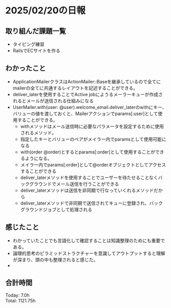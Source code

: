 # 2025/02/20の日報
## 取り組んだ課題一覧
* タイピング練習
*  RailsでECサイトを作る
## わかったこと
*  ApplicationMailerクラスはActionMailer::Baseを継承しているので全てにmailerの全てに共通するレイアウトを記述することができる。
*  deliver_laterを使用することでActive jobにようるメーラーキューが作成されるとメールが送信される仕組みになる
* UserMailer.with(user: @user).welcome_email.deliver_laterのwithにキー、バリューの値を渡しておくと、Mailerアクションでparams[:user]として使用することができる。
  * withメソッドはメール送信時に必要なパラメータを設定するために使用されるメソッド。
  * 指定したキーとバリューのペアがメイラー内でparamsとして使用可能になる
  * with(order @order)とするとparams[:order]として使用することができるようになる。
  * メイラー内でparams[:order]として@orderオブジェクトとしてアクセスすることができる
  * deliver_laterメソッドを使用することでユーザーを待たせることなくバックグラウンドでメール送信を行うことができる
  * deliver_laterメソッドは送信を非同期で行なっていくれるメソッドだから
  * deliver_laterメソッドで非同期で送信されてキューに登録され、バックグラウンドジョブとして処理される  
## 感じたこと
* わかっていたことでも言語化して確認することは知識整理のためにも重要である。
* 論理的思考のピラミッドストラクチャーを意識してアウトプットすると理解が深まり、頭の中も整理されると感じた。
* 
## 合計時間 
Today: 7.0h<br>
Total: 1121.75h
